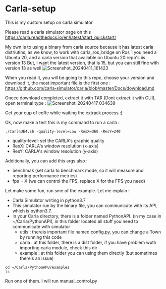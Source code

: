 # Carla-setup

This is my custom setup on carla simulator 

Please read a carla simulator page on this https://carla.readthedocs.io/en/latest/start_quickstart/

My own is to using a binary from carla source because it has latest carla distriutins, as we know, to work with carla_ros_bridge on Ros 1 you need a Ubuntu 20, and a carla version that available on Ubuntu 20 repo's iis version 13
But, I want the latest version, that is 15, but you can still fine with version 13 as well
![Screenshot_20240411_161423](https://github.com/hifzhil/Carla-setup/assets/73360005/4b8c4dfd-c992-4ddf-b168-791530e0a835)

When you read it, you will be going to this repo, choose your version and download it, the most important file is the first one : https://github.com/carla-simulator/carla/blob/master/Docs/download.md

Oncce download completed, extract it with TAR (Dont extract it with GUI), open terminal type :
![Screenshot_20240417_034639](https://github.com/hifzhil/Carla-setup/assets/73360005/0e87e568-4b04-452a-a357-ff3e1dffef7e)


Get your cup of coffe while waiting the extrack process :)



Ok, now make a test 
this is my command to run a carla : 

```
./CarlaUE4.sh -quality-level=Low -ResX=360 -ResY=240
```

- quality-level: set the CARLA's graphic quality
- ResX: CARLA's window resolution (x-axis)
- ResY: CARLA's window resolution (y-axis)

Additionally, you can add this args also :
- benchmak (set carla to benchmark mode, so it will measure and reporting performance metrics)
- fps = X (we can control the FPS, replace X for the FPS you need)
  
Let make some fun, run sme of the example. Let me explain :
- Carla Simulator writing in python3.7
- This simulator run by the binary file, you can communicate with its API, which is python3.7.
- In your Carla directory, there is a folder named PythonAPI. (in my case in ~/Carla/PythonAPI), in this folder located all stuff you need to communicate with simulator
  - utils : thereis important file named config.py, you can change a Town by running this code
  - carla : at this folder, there is a dist folder, if you have problem wuth importing carla module, check this dir
  - example : at this folder you can using them directly (but sometimes thereis an issue)
 
~~~
cd ~/Carla/PythonAPU/examples
ls
~~~

Run one of them. I will run manual_control.py
